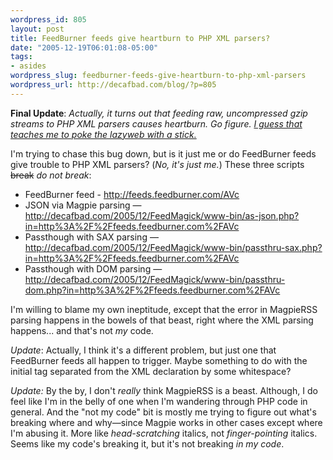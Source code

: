 ```yaml
--- 
wordpress_id: 805
layout: post
title: FeedBurner feeds give heartburn to PHP XML parsers?
date: "2005-12-19T06:01:08-05:00"
tags: 
- asides
wordpress_slug: feedburner-feeds-give-heartburn-to-php-xml-parsers
wordpress_url: http://decafbad.com/blog/?p=805
---
```

**Final Update**: *Actually, it turns out that feeding raw, uncompressed gzip streams to PHP XML parsers causes heartburn.  Go figure.  [I guess that teaches me to poke the lazyweb with a stick.][poke]*

[poke]: http://decafbad.com/blog/2005/12/19/sometimes-the-lazyweb-delivers-with-a-deluge

I'm trying to chase this bug down, but is it just me or do FeedBurner feeds give trouble to PHP XML parsers? (*No, it's just me.*)  These three scripts <strike>break</strike> *do not break*:

* FeedBurner feed - <http://feeds.feedburner.com/AVc>
* JSON via Magpie parsing — <http://decafbad.com/2005/12/FeedMagick/www-bin/as-json.php?in=http%3A%2F%2Ffeeds.feedburner.com%2FAVc>
* Passthough with SAX parsing — <http://decafbad.com/2005/12/FeedMagick/www-bin/passthru-sax.php?in=http%3A%2F%2Ffeeds.feedburner.com%2FAVc>
* Passthough with DOM parsing — <http://decafbad.com/2005/12/FeedMagick/www-bin/passthru-dom.php?in=http%3A%2F%2Ffeeds.feedburner.com%2FAVc>

I'm willing to blame my own ineptitude, except that the error in MagpieRSS parsing happens in the bowels of that beast, right where the XML parsing happens... and that's not *my* code.

*Update*:  Actually, I think it's a different problem, but just one that FeedBurner feeds all happen to trigger.  Maybe something to do with the initial tag separated from the XML declaration by some whitespace?

*Update:* By the by, I don't *really* think MagpieRSS is a beast.  Although, I do feel like I'm in the belly of one when I'm wandering through PHP code in general.  And the "not my code" bit is mostly me trying to figure out what's breaking where and why—since Magpie works in other cases except where I'm abusing it.  More like *head-scratching* italics, not *finger-pointing* italics.  Seems like my code's breaking it, but it's not breaking *in my code*.
